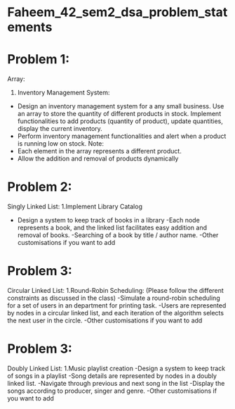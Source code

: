 # Faheem_42_sem2_dsa_problem_statements


# Problem 1:
Array:
1. Inventory Management System:
- Design an inventory management system for a any small business. Use
an array to store the quantity of different products in stock. Implement
functionalities to add products (quantity of product), update quantities,
display the current inventory.
- Perform inventory management functionalities and alert when a product
is running low on stock.
Note:
- Each element in the array represents a different product.
- Allow the addition and removal of products dynamically

# Problem 2:
Singly Linked List:
1.Implement Library Catalog
- Design a system to keep track of books in a library
-Each node represents a book, and the linked list facilitates easy addition
and removal of books.
-Searching of a book by title / author name.
-Other customisations if you want to add

# Problem 3:
Circular Linked List:
1.Round-Robin Scheduling: (Please follow the different constraints as
discussed in the class)
-Simulate a round-robin scheduling for a set of users in an department for
printing task.
-Users are represented by nodes in a circular linked list, and each iteration
of the algorithm selects the next user in the circle.
-Other customisations if you want to add

# Problem 3:
Doubly Linked List:
1.Music playlist creation
-Design a system to keep track of songs in a playlist
-Song details are represented by nodes in a doubly linked list.
-Navigate through previous and next song in the list
-Display the songs according to producer, singer and genre.
-Other customisations if you want to add
